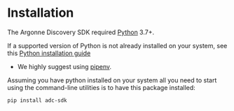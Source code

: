# Installation

The Argonne Discovery SDK required [Python](https://www.python.org/) 3.7+.

If a supported version of Python is not already installed on your system, see this [Python installation guide](https://docs.python-guide.org/)

* We highly suggest using [pipenv](https://docs.python-guide.org/dev/virtualenvs/#installing-pipenv).

Assuming you have python installed on your system all you need to start using the command-line utilities is to have this package installed:
```
pip install adc-sdk
```